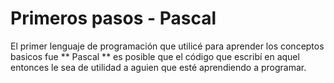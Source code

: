 # Primeros pasos - Pascal

 El primer lenguaje de programación que utilicé para aprender los conceptos basicos fue ** Pascal ** 
es posible que el código que escribí en aquel entonces le sea de utilidad a aguien que esté aprendiendo
a programar.
